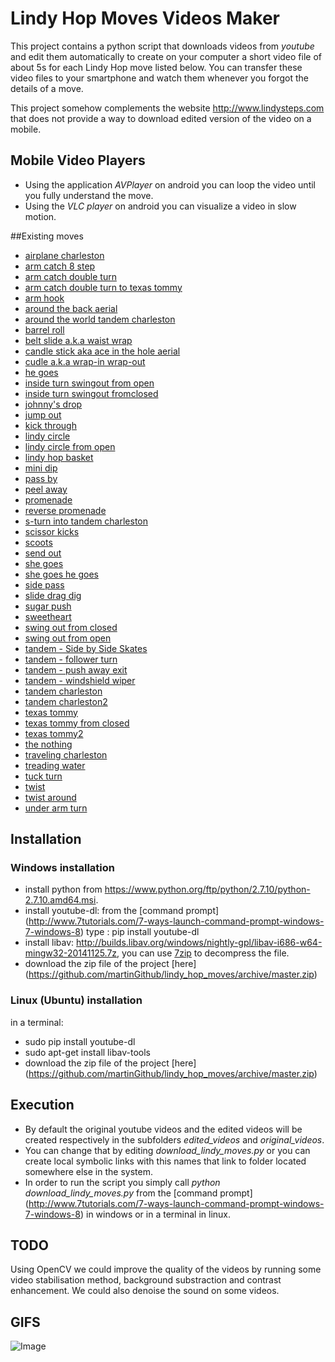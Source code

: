 # Lindy Hop Moves Videos Maker
This project contains a python script that downloads videos from *youtube* and edit them automatically to create on your computer a short video file of about 5s for each Lindy Hop move listed below. You can transfer these video files to your smartphone and watch them whenever you forgot the details of a move.

This project somehow complements the website http://www.lindysteps.com that does not provide a way to download edited version of the video on a mobile.

## Mobile Video Players 

* Using the application *AVPlayer* on android you can loop the video until you fully understand the move.
* Using the *VLC player* on android you can visualize a video in slow motion.

##Existing moves

* [airplane charleston ](https://www.yourepeat.com/watch/?v=-eQaOZXJdkA&start_at=19&end_at=30)
* [arm catch 8 step](https://www.yourepeat.com/watch/?v=HYcuxW5_ilg&start_at=25&end_at=31)
* [arm catch double turn](https://www.yourepeat.com/watch/?v=HYcuxW5_ilg&start_at=32&end_at=38)
* [arm catch double turn to texas tommy ](https://www.yourepeat.com/watch/?v=HYcuxW5_ilg&start_at=63&end_at=72)
* [arm hook](https://www.yourepeat.com/watch/?v=JwkFqwdFbNI&start_at=8&end_at=14)
* [around the back aerial](https://www.yourepeat.com/watch/?v=h9s05OCKfFs&start_at=1&end_at=6)
* [around the world tandem charleston](https://www.yourepeat.com/watch/?v=anNXA6YZ3Ug&start_at=77&end_at=83)
* [barrel roll](https://www.yourepeat.com/watch/?v=mLkkUDXE65Y&start_at=21&end_at=26)
* [belt slide a.k.a waist wrap](https://www.yourepeat.com/watch/?v=USXmK5QXwCc&start_at=56&end_at=60)
* [candle stick aka ace in the hole aerial](https://www.yourepeat.com/watch/?v=n0Me9s2qPEU&start_at=131&end_at=138)
* [cudle a.k.a wrap-in wrap-out](https://www.yourepeat.com/watch/?v=USXmK5QXwCc&start_at=139&end_at=146)
* [he goes](https://www.yourepeat.com/watch/?v=CF0KIsQR6A4&start_at=99&end_at=104)
* [inside turn swingout from open](https://www.yourepeat.com/watch/?v=9XkYi-s5YWw&start_at=101&end_at=107)
* [inside turn swingout fromclosed](https://www.yourepeat.com/watch/?v=TlUwWjbyeN0&start_at=29&end_at=33)
* [johnny's drop](https://www.yourepeat.com/watch/?v=QRb9mO9DTY0&start_at=26&end_at=30)
* [jump out](https://www.yourepeat.com/watch/?v=mLkkUDXE65Y&start_at=113&end_at=120)
* [kick through](https://www.yourepeat.com/watch/?v=dPjS6QVqltk&start_at=107&end_at=120)
* [lindy circle](https://www.yourepeat.com/watch/?v=CF0KIsQR6A4&start_at=145&end_at=150)
* [lindy circle from open](https://www.yourepeat.com/watch/?v=pnWF9Lb7QaU&start_at=87&end_at=94)
* [lindy hop basket](https://www.yourepeat.com/watch/?v=yR-H2MKsOTM&start_at=148&end_at=156)
* [mini dip](https://www.yourepeat.com/watch/?v=WWBWpZQ8ixs&start_at=152&end_at=159)
* [pass by](https://www.yourepeat.com/watch/?v=YIiYOJWo87o&start_at=7&end_at=14)
* [peel away](https://www.yourepeat.com/watch/?v=XsV7uIbozNA&start_at=74&end_at=79)
* [promenade](https://www.yourepeat.com/watch/?v=CF0KIsQR6A4&start_at=109&end_at=114)
* [reverse promenade](https://www.yourepeat.com/watch/?v=CF0KIsQR6A4&start_at=116&end_at=121)
* [s-turn into tandem charleston](https://www.yourepeat.com/watch/?v=5MEfGPNf3nE&start_at=33&end_at=43)
* [scissor kicks](https://www.yourepeat.com/watch/?v=Hk3ICwPsgbU&start_at=48&end_at=54)
* [scoots](https://www.yourepeat.com/watch/?v=HYcuxW5_ilg&start_at=31&end_at=41)
* [send out](https://www.yourepeat.com/watch/?v=EHubFEiS4tk&start_at=305&end_at=310)
* [she goes](https://www.yourepeat.com/watch/?v=rbxqTcKj2U8&start_at=21&end_at=27)
* [she goes he goes](https://www.yourepeat.com/watch/?v=91FZSR9wQKk&start_at=55&end_at=61)
* [side pass](https://www.yourepeat.com/watch/?v=bv_Xsyy3uAY&start_at=58&end_at=64)
* [slide drag dig](https://www.yourepeat.com/watch/?v=mLkkUDXE65Y&start_at=140&end_at=146)
* [sugar push](https://www.yourepeat.com/watch/?v=KJGrzuTPj2o&start_at=92&end_at=97)
* [sweetheart](https://www.yourepeat.com/watch/?v=cjQIwvnfI3Q&start_at=141&end_at=149)
* [swing out from closed](https://www.yourepeat.com/watch/?v=YSnlHV_GCA0&start_at=60&end_at=64)
* [swing out from open](https://www.yourepeat.com/watch/?v=YSnlHV_GCA0&start_at=67&end_at=71)
* [tandem - Side by Side Skates](https://www.yourepeat.com/watch/?v=gnfTt8eqHgQ&start_at=34&end_at=47)
* [tandem - follower turn](https://www.yourepeat.com/watch/?v=jU0NWSu2x0o&start_at=49&end_at=57)
* [tandem - push away exit](https://www.yourepeat.com/watch/?v=jU0NWSu2x0o&start_at=59&end_at=67)
* [tandem - windshield wiper](https://www.yourepeat.com/watch/?v=jU0NWSu2x0o&start_at=35&end_at=46)
* [tandem charleston](https://www.yourepeat.com/watch/?v=hlkp-XMeQOM&start_at=65&end_at=82)
* [tandem charleston2](https://www.yourepeat.com/watch/?v=jU0NWSu2x0o&start_at=28&end_at=37)
* [texas tommy](https://www.yourepeat.com/watch/?v=YSnlHV_GCA0&start_at=84&end_at=89)
* [texas tommy from closed](https://www.yourepeat.com/watch/?v=GzyQldsVDb0&start_at=15&end_at=21)
* [texas tommy2](https://www.yourepeat.com/watch/?v=U9PJO-Keu-M&start_at=64&end_at=71)
* [the nothing](https://www.yourepeat.com/watch/?v=rfUdoXikhMc&start_at=17&end_at=21)
* [traveling charleston](https://www.yourepeat.com/watch/?v=aoMux5a-32c&start_at=21&end_at=34)
* [treading water](https://www.yourepeat.com/watch/?v=rbxqTcKj2U8&start_at=33&end_at=39)
* [tuck turn](https://www.yourepeat.com/watch/?v=uDARWpHsF-Y&start_at=150&end_at=154)
* [twist](https://www.yourepeat.com/watch/?v=ZHdXSX0pbp4&start_at=21&end_at=29)
* [twist around](https://www.yourepeat.com/watch/?v=Dt4DYHQ-yYE&start_at=51&end_at=60)
* [under arm turn](https://www.yourepeat.com/watch/?v=uDARWpHsF-Y&start_at=117&end_at=121)

## Installation

### Windows installation


 * install python from https://www.python.org/ftp/python/2.7.10/python-2.7.10.amd64.msi.
 * install youtube-dl: from the [command prompt] (http://www.7tutorials.com/7-ways-launch-command-prompt-windows-7-windows-8) type : pip install youtube-dl
 * install libav: http://builds.libav.org/windows/nightly-gpl/libav-i686-w64-mingw32-20141125.7z, you can use [7zip](http://www.7-zip.org/) to decompress the file.
* download the zip file of the project [here] (https://github.com/martinGithub/lindy_hop_moves/archive/master.zip)

### Linux (Ubuntu) installation
 in a terminal: 
 * sudo pip install youtube-dl
 * sudo apt-get install libav-tools
 * download the zip file of the project [here] (https://github.com/martinGithub/lindy_hop_moves/archive/master.zip)

## Execution

* By default the original youtube videos and the edited videos will be created respectively in the subfolders *edited_videos* and *original_videos*.
* You can change that by editing *download_lindy_moves.py* or you can create local symbolic links with this names that link to folder located somewhere else in the system.
* In order to run the script you simply call *python download_lindy_moves.py* from the [command prompt] (http://www.7tutorials.com/7-ways-launch-command-prompt-windows-7-windows-8) in windows or in a terminal in linux.

## TODO

Using OpenCV we could improve the quality of the videos by running some video stabilisation method, background substraction and contrast enhancement.
We could also denoise the sound on some videos.

## GIFS


![Image](http://cdn.yourepeat.com/media/gif/002/499/901/1c9742f5c51469acb193029dcdf6e58e.gif?raw=true)













